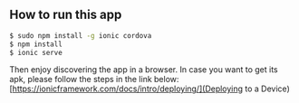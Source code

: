 ## How to run this app

```bash
$ sudo npm install -g ionic cordova
$ npm install
$ ionic serve
```
Then enjoy discovering the app in a browser.
In case you want to get its apk, please follow the steps in the link below:
[https://ionicframework.com/docs/intro/deploying/](Deploying to a Device)
